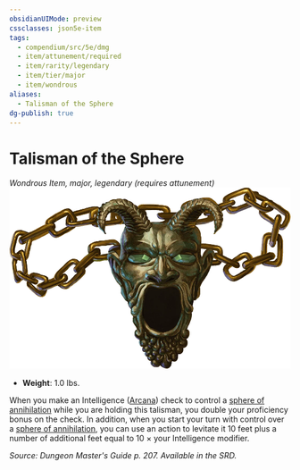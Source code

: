 ```yaml
---
obsidianUIMode: preview
cssclasses: json5e-item
tags:
  - compendium/src/5e/dmg
  - item/attunement/required
  - item/rarity/legendary
  - item/tier/major
  - item/wondrous
aliases:
  - Talisman of the Sphere
dg-publish: true
---
```

# Talisman of the Sphere
*Wondrous Item, major, legendary (requires attunement)*  
![](https://raw.githubusercontent.com/5etools-mirror-2/5etools-img/main/items/DMG/Talisman%20of%20the%20Sphere.webp#right)  

- **Weight**: 1.0 lbs.

When you make an Intelligence ([Arcana](/3-Mechanics/CLI/rules/skills.md#Arcana)) check to control a [sphere of annihilation](/Admin/CLI/items/sphere-of-annihilation.md) while you are holding this talisman, you double your proficiency bonus on the check. In addition, when you start your turn with control over a [sphere of annihilation](/Admin/CLI/items/sphere-of-annihilation.md), you can use an action to levitate it 10 feet plus a number of additional feet equal to 10 × your Intelligence modifier.

*Source: Dungeon Master's Guide p. 207. Available in the SRD.*